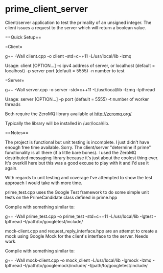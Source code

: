 # prime_client_server

Client/server application to test the primality of an unsigned integer. The client issues a request to the server which will return a boolean value.

==Quick Setup==

=Client=

g++ -Wall client.cpp -o client -std=c++11 -L/usr/local/lib -lzmq

Usage: client [OPTION...]
-s <server> ipv4 address of server, or localhost (default = localhost)
-p <port> server port (default = 5555)
-n <number> number to test

=Server=

g++ -Wall server.cpp -o server -std=c++11 -L/usr/local/lib -lzmq -lpthread

Usage: server [OPTION...]
	-p <port> port (default = 5555)
	-t <threads> number of worker threads

Both require the ZeroMQ library available at http://zeromq.org/

Typically the library will be installed in /usr/local/lib.


==Notes==

The project is functional but unit testing is incomplete. I just didn't have enough free time available. Sorry.
The client/server "determine if prime" functionality is all there (if a little bare bones).
I used the ZeroMQ destributed messaging library because it's just about the coolest thing ever.
It's overkill here but this was a good excuse to play with it and I'd use it again.

With regards to unit testing and coverage I've attempted to show the test approach I would take with more time.

prime_test.cpp uses the Google Test framework to do some simple unit tests on the PrimeCandidate class defined in prime.hpp

Compile with something similar to:

g++ -Wall prime_test.cpp -o prime_test -std=c++11 -L/usr/local/lib -lgtest -lpthread -I/path/to/googletest/include/

mock-client.cpp and request_reply_interface.hpp are an attempt to create a mock using Google Mock for the client's interface to the server. Needs work.

Compile with something similar to:

g++ -Wall mock-client.cpp -o mock_client -L/usr/local/lib -lgmock -lzmq -lpthread -I/path/to/googlemock/include/ -I/path/to/googletest/include/
